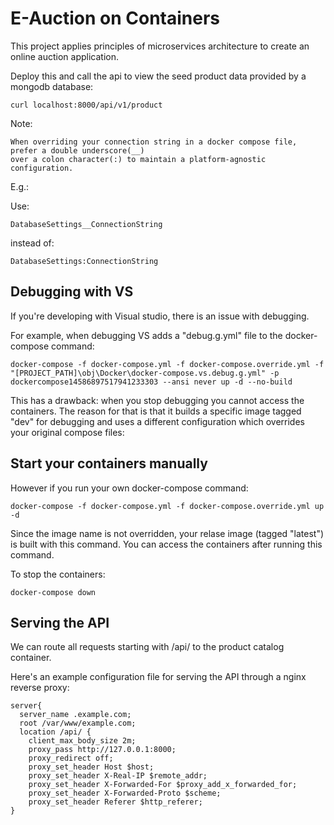 # E-Auction on Containers

This project applies principles of microservices architecture to create an online auction application.

 Deploy this and call the api to view the seed product data provided by a mongodb database:
	 
	curl localhost:8000/api/v1/product

Note: 

	When overriding your connection string in a docker compose file, prefer a double underscore(__) 
	over a colon character(:) to maintain a platform-agnostic configuration.

E.g.:

Use:
 
	DatabaseSettings__ConnectionString

instead of:

	DatabaseSettings:ConnectionString


Debugging with VS
--

If you're developing with Visual studio, there is an issue with debugging.

For example, when debugging VS adds a "debug.g.yml" file to the docker-compose command:

	docker-compose -f docker-compose.yml -f docker-compose.override.yml -f "[PROJECT_PATH]\obj\Docker\docker-compose.vs.debug.g.yml" -p dockercompose14586897517941233303 --ansi never up -d --no-build

This has a drawback: when you stop debugging you cannot access the containers.
The reason for that is that it builds a specific image tagged "dev" for debugging and 
uses a different configuration which overrides your original compose files:
	 

Start your containers manually
--

However if you run your own docker-compose command:

	docker-compose -f docker-compose.yml -f docker-compose.override.yml up -d

Since the image name is not overridden, your relase image (tagged "latest") is built with this command.
You can access the containers after running this command.

To stop the containers:

	docker-compose down


Serving the API
--

We can route all requests starting with /api/ to the product catalog container.

Here's an example configuration file for serving the API through a nginx reverse proxy:

	server{
	  server_name .example.com;
	  root /var/www/example.com; 
	  location /api/ {
		client_max_body_size 2m;
		proxy_pass http://127.0.0.1:8000;
		proxy_redirect off;
		proxy_set_header Host $host;
		proxy_set_header X-Real-IP $remote_addr;
		proxy_set_header X-Forwarded-For $proxy_add_x_forwarded_for;
		proxy_set_header X-Forwarded-Proto $scheme;
		proxy_set_header Referer $http_referer;          
	}

